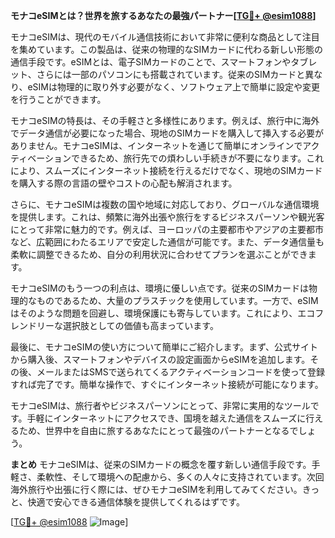 **モナコeSIMとは？世界を旅するあなたの最強パートナー[[TG💪+ @esim1088](https://t.me/s/esim1088)]**

モナコeSIMは、現代のモバイル通信技術において非常に便利な商品として注目を集めています。この製品は、従来の物理的なSIMカードに代わる新しい形態の通信手段です。eSIMとは、電子SIMカードのことで、スマートフォンやタブレット、さらには一部のパソコンにも搭載されています。従来のSIMカードと異なり、eSIMは物理的に取り外す必要がなく、ソフトウェア上で簡単に設定や変更を行うことができます。

モナコeSIMの特長は、その手軽さと多様性にあります。例えば、旅行中に海外でデータ通信が必要になった場合、現地のSIMカードを購入して挿入する必要がありません。モナコeSIMは、インターネットを通じて簡単にオンラインでアクティベーションできるため、旅行先での煩わしい手続きが不要になります。これにより、スムーズにインターネット接続を行えるだけでなく、現地のSIMカードを購入する際の言語の壁やコストの心配も解消されます。

さらに、モナコeSIMは複数の国や地域に対応しており、グローバルな通信環境を提供します。これは、頻繁に海外出張や旅行をするビジネスパーソンや観光客にとって非常に魅力的です。例えば、ヨーロッパの主要都市やアジアの主要都市など、広範囲にわたるエリアで安定した通信が可能です。また、データ通信量も柔軟に調整できるため、自分の利用状況に合わせてプランを選ぶことができます。

モナコeSIMのもう一つの利点は、環境に優しい点です。従来のSIMカードは物理的なものであるため、大量のプラスチックを使用しています。一方で、eSIMはそのような問題を回避し、環境保護にも寄与しています。これにより、エコフレンドリーな選択肢としての価値も高まっています。

最後に、モナコeSIMの使い方について簡単にご紹介します。まず、公式サイトから購入後、スマートフォンやデバイスの設定画面からeSIMを追加します。その後、メールまたはSMSで送られてくるアクティベーションコードを使って登録すれば完了です。簡単な操作で、すぐにインターネット接続が可能になります。

モナコeSIMは、旅行者やビジネスパーソンにとって、非常に実用的なツールです。手軽にインターネットにアクセスでき、国境を越えた通信をスムーズに行えるため、世界中を自由に旅するあなたにとって最強のパートナーとなるでしょう。

**まとめ**
モナコeSIMは、従来のSIMカードの概念を覆す新しい通信手段です。手軽さ、柔軟性、そして環境への配慮から、多くの人々に支持されています。次回海外旅行や出張に行く際には、ぜひモナコeSIMを利用してみてください。きっと、快適で安心できる通信体験を提供してくれるはずです。

[[TG💪+ @esim1088](https://t.me/s/esim1088) ![Image](https://i.postimg.cc/Y0z9fWf4/image.png)]